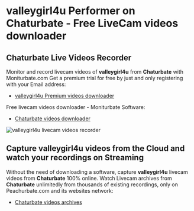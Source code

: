 # valleygirl4u Performer on Chaturbate - Free LiveCam videos downloader

## Chaturbate Live Videos Recorder

Monitor and record livecam videos of **valleygirl4u** from **Chaturbate** with Moniturbate.com
Get a premium trial for free by just and only registering with your Email address:
* [valleygirl4u Premium videos downloader](https://moniturbate.com/request-demo-licence-key.html)

Free livecam videos downloader - Moniturbate Software:
* [Chaturbate videos downloader](https://moniturbate.com/moniturbate-download-software.html)

![valleygirl4u livecam videos recorder](https://peachurnet.com/templates/moniturbate-software.png)


## Capture valleygirl4u videos from the Cloud and watch your recordings on Streaming

Without the need of downloading a software, capture **valleygirl4u** livecam videos from **Chaturbate** 100% online.
Watch Livecam archives from **Chaturbate** unlimitedly from thousands of existing recordings, only on Peachurbate.com and its websites network:
* [Chaturbate videos archives](https://peachurnet.com/)
